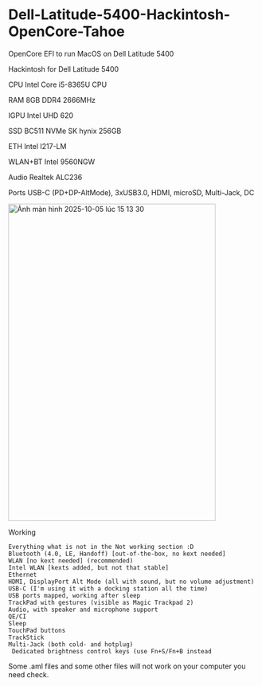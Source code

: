 # Dell-Latitude-5400-Hackintosh-OpenCore-Tahoe
OpenCore EFI to run MacOS on Dell Latitude 5400

Hackintosh for Dell Latitude 5400

	
CPU 	Intel Core i5-8365U CPU

RAM 	8GB DDR4 2666MHz

IGPU 	Intel UHD 620

SSD 	BC511 NVMe SK hynix 256GB

ETH 	Intel I217-LM

WLAN+BT 	Intel 9560NGW 

Audio 	Realtek ALC236

Ports 	USB-C (PD+DP-AltMode), 3xUSB3.0, HDMI, microSD, Multi-Jack, DC


<img width="416" height="637" alt="Ảnh màn hình 2025-10-05 lúc 15 13 30" src="https://github.com/user-attachments/assets/7539c8a9-403f-4e62-93c4-bdaebe2f8d71" />

Working

    Everything what is not in the Not working section :D
    Bluetooth (4.0, LE, Handoff) [out-of-the-box, no kext needed]
    WLAN [no kext needed] (recommended)
    Intel WLAN [kexts added, but not that stable]
    Ethernet
    HDMI, DisplayPort Alt Mode (all with sound, but no volume adjustment)
    USB-C (I'm using it with a docking station all the time)
    USB ports mapped, working after sleep
    TrackPad with gestures (visible as Magic Trackpad 2)
    Audio, with speaker and microphone support
    QE/CI
    Sleep
    TouchPad buttons
    TrackStick
    Multi-Jack (both cold- and hotplug)
     Dedicated brightness control keys (use Fn+S/Fn+B instead

Some .aml files and some other files will not work on your computer you need check.
